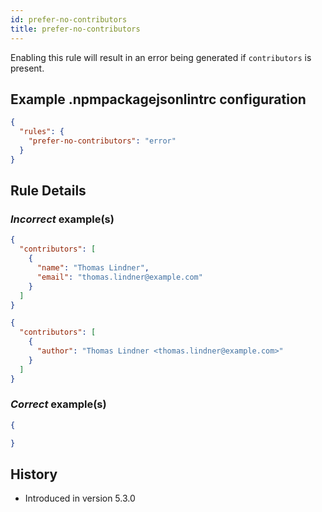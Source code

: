 ```yaml
---
id: prefer-no-contributors
title: prefer-no-contributors
---
```


Enabling this rule will result in an error being generated if `contributors` is present.

## Example .npmpackagejsonlintrc configuration

```json
{
  "rules": {
    "prefer-no-contributors": "error"
  }
}
```

## Rule Details

### *Incorrect* example(s)

```json
{
  "contributors": [
    {
      "name": "Thomas Lindner",
      "email": "thomas.lindner@example.com"
    }
  ]
}
```

```json
{
  "contributors": [
    {
      "author": "Thomas Lindner <thomas.lindner@example.com>"
    }
  ]
}
```

### *Correct* example(s)

```json
{

}
```

## History

* Introduced in version 5.3.0
